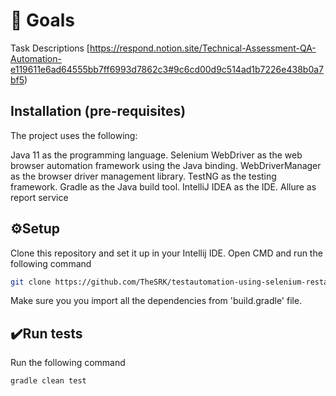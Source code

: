 # 🥅 Goals

Task Descriptions [https://respond.notion.site/Technical-Assessment-QA-Automation-e119611e6ad64555bb7ff6993d7862c3#9c6cd00d9c514ad1b7226e438b0a7bf5)


## Installation (pre-requisites)

The project uses the following:

Java 11 as the programming language.
Selenium WebDriver as the web browser automation framework using the Java binding.
WebDriverManager as the browser driver management library.
TestNG as the testing framework.
Gradle as the Java build tool.
IntelliJ IDEA as the IDE.
Allure as report service

## ⚙️Setup

Clone this repository and set it up in your Intellij IDE. Open CMD and run the following command
```bash
git clone https://github.com/TheSRK/testautomation-using-selenium-restassured.git
```
Make sure you you import all the dependencies from 'build.gradle' file.


## ✔️Run tests
Run the following command
```bash
gradle clean test
```


